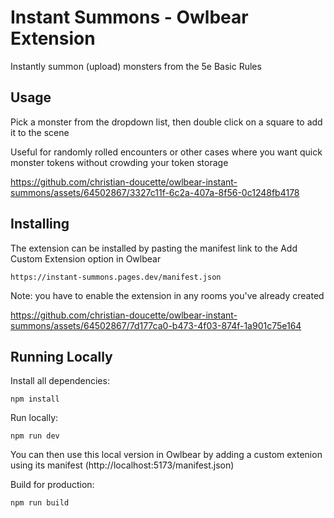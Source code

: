 # Instant Summons - Owlbear Extension

Instantly summon (upload) monsters from the 5e Basic Rules

## Usage
Pick a monster from the dropdown list, then double click on a square to add it to the scene

Useful for randomly rolled encounters or other cases where you want quick monster tokens without crowding your token storage

https://github.com/christian-doucette/owlbear-instant-summons/assets/64502867/3327c11f-6c2a-407a-8f56-0c1248fb4178

## Installing
The extension can be installed by pasting the manifest link to the Add Custom Extension option in Owlbear

```
https://instant-summons.pages.dev/manifest.json
```

Note: you have to enable the extension in any rooms you've already created

https://github.com/christian-doucette/owlbear-instant-summons/assets/64502867/7d177ca0-b473-4f03-874f-1a901c75e164





## Running Locally
Install all dependencies:

```
npm install
```

Run locally:

```
npm run dev
```

You can then use this local version in Owlbear by adding a custom extenion using its manifest (http://localhost:5173/manifest.json)

Build for production:

```
npm run build
```
